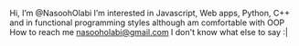 Hi, I’m @NasoohOlabi
I’m interested in Javascript, Web apps, Python, C++ and in functional programming styles although am comfortable with OOP
How to reach me nasooholabi@gmail.com
I don't know what else to say :|

<!---
NasoohOlabi/NasoohOlabi is a ✨ special ✨ repository because its `README.md` (this file) appears on your GitHub profile.
You can click the Preview link to take a look at your changes.
--->
